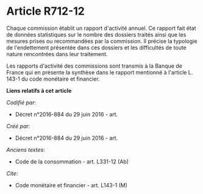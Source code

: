 # Article R712-12

Chaque commission établit un rapport d'activité annuel. Ce rapport fait état de données statistiques sur le nombre des
dossiers traités ainsi que les mesures prises ou recommandées par la commission. Il précise la typologie de l'endettement
présentée dans ces dossiers et les difficultés de toute nature rencontrées dans leur traitement. 

Les rapports d'activité des commissions sont transmis à la Banque de France qui en présente la synthèse dans le rapport
mentionné à l'article L. 143-1 du code monétaire et financier.

**Liens relatifs à cet article**

_Codifié par_:

  - Décret n°2016-884 du 29 juin 2016 - art.

_Créé par_:

  - Décret n°2016-884 du 29 juin 2016 - art.

_Anciens textes_:

  - Code de la consommation - art. L331-12 (Ab)

_Cite_:

  - Code monétaire et financier - art. L143-1 (M)
